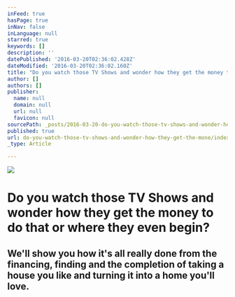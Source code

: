 ```yaml
---
inFeed: true
hasPage: true
inNav: false
inLanguage: null
starred: true
keywords: []
description: ''
datePublished: '2016-03-20T02:36:02.428Z'
dateModified: '2016-03-20T02:36:02.160Z'
title: "Do you watch those TV Shows and wonder how they get the money to do that or where they even begin?\_"
author: []
authors: []
publisher:
  name: null
  domain: null
  url: null
  favicon: null
sourcePath: _posts/2016-03-20-do-you-watch-those-tv-shows-and-wonder-how-they-get-the-mone.md
published: true
url: do-you-watch-those-tv-shows-and-wonder-how-they-get-the-mone/index.html
_type: Article

---
```

![](https://the-grid-user-content.s3-us-west-2.amazonaws.com/d4e6d3f4-c1e3-49f4-9c65-973a73b428b7.JPG)

# Do you watch those TV Shows and wonder how they get the money to do that or where they even begin? 

## We'll show you how it's all really done from the financing, finding and the completion of taking a house you like and turning it into a home you'll love.